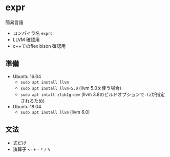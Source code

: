 # expr
簡易言語

* コンパイラ名 `exprc`
* LLVM 確認用
* c++でのflex bison 確認用


## 準備
* Ubuntu 16.04
    * `sudo apt install llvm`
    * `sudo apt install llvm-5.0` (llvm 5.0を使う場合)
    * `sudo apt intall zlib1g-dev` (llvm 3.8のビルドオプションで`-lz`が指定されるため)
* Ubuntu 18.04
    * `sudo apt install llvm` (llvm 6.0)


## 文法
* 式だけ
* 演算子 `<-` `+` `-` `*` `/` `%`


